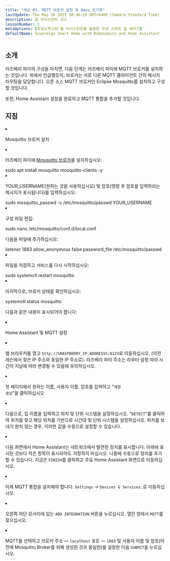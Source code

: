 ```yaml
---
title: "레슨 #3, MQTT 브로커 설정 및 Hass 초기화"
lastUpdate: Thu May 18 2023 10:46:29 GMT+0400 (Samara Standard Time)
description: 홈 어시스턴트 코스
lessonNumber: 3
metaOptions: [로보노믹스와 홈 어시스턴트를 활용한 주권 스마트 홈 배우기]
defaultName: Sovereign Smart Home with Robonomics and Home Assistant
---
```


## 소개

라즈베리 파이의 구성을 마치면, 다음 단계는 라즈베리 파이에 MQTT 브로커를 설치하는 것입니다. 위에서 언급했듯이, 브로커는 서로 다른 MQTT 클라이언트 간의 메시지 라우팅을 담당합니다. 오픈 소스 MQTT 브로커인 Eclipse Mosquitto를 설치하고 구성할 것입니다.

<LessonImages src="smart-house-course/lesson-3-1.jpg" alt="scheme" imageClasses="mb"/>

또한, Home Assistant 설정을 완료하고 MQTT 통합을 추가할 것입니다.

## 지침

<List type="numbers">

<li>


Mosquitto 브로커 설치

<List>
<li>

라즈베리 파이에 [Mosquitto 브로커](https://mosquitto.org/)를 설치하십시오:


<LessonCodeWrapper language="bash" noLines>
sudo apt install mosquitto mosquitto-clients -y
</LessonCodeWrapper>
</li>

<li>

YOUR_USERNAME(원하는 것을 사용하십시오) 및 암호(명령 후 암호를 입력하라는 메시지가 표시됩니다)를 입력하십시오:

<LessonCodeWrapper language="bash" noLines codeClass="big-code">
sudo mosquitto_passwd -c /etc/mosquitto/passwd YOUR_USERNAME
</LessonCodeWrapper>

</li>

<li>

구성 파일 편집:

<LessonCodeWrapper language="bash" noLines>
sudo nano /etc/mosquitto/conf.d/local.conf
</LessonCodeWrapper>

다음을 파일에 추가하십시오:

<LessonCodeWrapper language="bash">
listener 1883
allow_anonymous false
password_file /etc/mosquitto/passwd
</LessonCodeWrapper>
</li>

<li>

파일을 저장하고 서비스를 다시 시작하십시오:

<LessonCodeWrapper language="bash" noLines>
sudo systemctl restart mosquitto
</LessonCodeWrapper>
</li>

<li>

마지막으로, 브로커 상태를 확인하십시오:

<LessonCodeWrapper language="bash" noLines>
systemctl status mosquitto
</LessonCodeWrapper>

다음과 같은 내용이 표시되어야 합니다:

<LessonImages src="smart-house-course/lesson-3-2.jpg" alt="code"/>
</li>
</List>
</li>

<li>

Home Assistant 및 MQTT 설정

<List>

<li>

웹 브라우저를 열고 <code>http://%RASPBERRY_IP_ADDRESS%:8123</code>로 이동하십시오. (이전 레슨에서 찾은 IP 주소와 동일한 IP 주소로). 라즈베리 파이 주소는 라우터 설정 따라 시간이 지남에 따라 변경될 수 있음에 유의하십시오. 

<LessonVideo controls :videos="[{src: 'https://crustipfs.info/ipfs/QmYd1Mh2VHVyF3WgvFsN3NFkozXscnCVmEV2YG86UKtK3C', type:'mp4'}]" />

</li>

<li>

첫 페이지에서 원하는 이름, 사용자 이름, 암호를 입력하고 "<code>계정 생성</code>"을 클릭하십시오
</li>

<li>

다음으로, 집 이름을 입력하고 위치 및 단위 시스템을 설정하십시오. "<code>DETECT</code>"를 클릭하여 위치를 찾고 해당 위치를 기반으로 시간대 및 단위 시스템을 설정하십시오. 위치를 보내기 원치 않는 경우, 이러한 값을 수동으로 설정할 수 있습니다.

</li>

<li>

다음 화면에서 Home Assistant는 네트워크에서 발견한 장치를 표시합니다. 아래에 표시된 것보다 적은 항목이 표시되어도 걱정하지 마십시오. 나중에 수동으로 장치를 추가할 수 있습니다. 지금은 <code>FINISH</code>를 클릭하고 주요 Home Assistant 화면으로 이동하십시오.

</li>

<li>

이제 MQTT 통합을 설치해야 합니다. <code>Settings</code> -> <code>Devices & Services.</code>로 이동하십시오.

<LessonVideo controls :videos="[{src: 'https://crustipfs.info/ipfs/QmYm9qNfpGdePRHRvmahY2DgHXRfAWNN6CasEY4tFRBARr', type:'mp4'}]" />

</li>

<li>

오른쪽 하단 모서리에 있는 <code>ADD INTEGRATION</code> 버튼을 누르십시오. 열린 창에서 <code>MQTT</code>를 찾으십시오.

</li>

<li>

MQTT를 선택하고 브로커 주소 — <code>localhost</code> 포트 — <code>1883</code> 및 사용자 이름 및 암호(이전에 Mosquitto Broker를 위해 생성한 것과 동일한)를 설정한 다음 <code>SUBMIT</code>을 누르십시오.
</li>

</List>
</li>
</List>